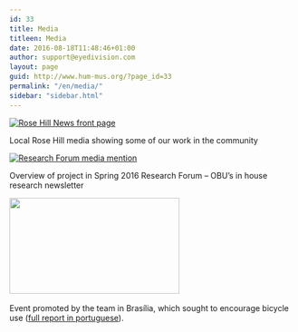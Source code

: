 ```yaml
---
id: 33
title: Media
titleen: Media
date: 2016-08-18T11:48:46+01:00
author: support@eyedivision.com
layout: page
guid: http://www.hum-mus.org/?page_id=33
permalink: "/en/media/"
sidebar: "sidebar.html"
---
```


[<img class="alignnone size-medium wp-image-556" src="/assets/rose-hill-news.jpg?resize=300%2C169&#038;ssl=1" alt="Rose Hill News front page" width="300" height="169" srcset="/assets/rose-hill-news.jpg?w=1881&ssl=1 1533w" sizes="(max-width: 300px) 100vw, 300px" data-recalc-dims="1" />](https://www.hum-mus.org/assets/rose-hill-news.jpg)

Local Rose Hill media showing some of our work in the community

[<img class="alignnone wp-image-34 size-medium" src="/wp-content/uploads/2016/08/2016_Spring_OBU_Research-Forum-300x213.jpg?resize=300%2C213" alt="Research Forum media mention" width="300" height="213" srcset="/wp-content/uploads/2016/08/2016_Spring_OBU_Research-Forum.jpg?resize=300%2C213&ssl=1 300w, /wp-content/uploads/2016/08/2016_Spring_OBU_Research-Forum.jpg?resize=768%2C546&ssl=1 768w, /wp-content/uploads/2016/08/2016_Spring_OBU_Research-Forum.jpg?resize=1024%2C728&ssl=1 1024w, /wp-content/uploads/2016/08/2016_Spring_OBU_Research-Forum.jpg?w=2000&ssl=1 2000w, /wp-content/uploads/2016/08/2016_Spring_OBU_Research-Forum.jpg?w=3000&ssl=1 3000w" sizes="(max-width: 300px) 100vw, 300px" data-recalc-dims="1" />](https://www.hum-mus.org/en/media/2016_spring_obu_research-forum/)

Overview of project in Spring 2016 Research Forum – OBU’s in house research newsletter

<img class="alignnone size-medium wp-image-556" src="/wp-content/uploads/2018/06/evento_BSB-1.png?resize=300%2C169&#038;ssl=1" alt="" width="300" height="169" srcset="/wp-content/uploads/2018/06/evento_BSB-1.png?resize=300%2C169&ssl=1 300w, /wp-content/uploads/2018/06/evento_BSB-1.png?resize=768%2C433&ssl=1 768w, /wp-content/uploads/2018/06/evento_BSB-1.png?w=837&ssl=1 837w" sizes="(max-width: 300px) 100vw, 300px" data-recalc-dims="1" /> 

Event promoted by the team in Brasília, which sought to encourage bicycle use (<a href="https://globoplay.globo.com/v/6766389/?utm_source=whatsapp&utm_medium=share-bar" target="_blank" rel="noopener">full report in portuguese</a>).
